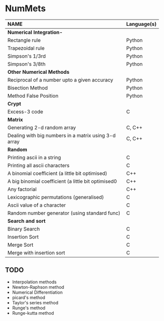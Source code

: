 NumMets
=======

|NAME| Language(s)|
|:---------------|----------------------|
|**Numerical Integration-**|
| Rectangle rule |Python |
| Trapezoidal rule |Python |
| Simpson's 1/3rd |Python |
| Simpson's 3/8th |Python |
|**Other Numerical Methods**|
| Reciprocal of a number upto a given accuracy | Python|
| Bisection Method |Python|
| Method False Position | Python |
|**Crypt**|
| Excess-3 code | C |
|**Matrix**|
| Generating 2-d random array | C,  C++ |
| Dealing with big numbers in a matrix using 3-d array | C, C++ |
|**Random**|
| Printing ascii in a string | C |
| Printing all ascii characters | C |
| A binomial coefficient (a little bit optimised) | C++ |
| A big binomial coefficient (a little bit optimised0 | C++ |
| Any factorial | C++ |
| Lexicographic permutations (generalised) | C |
| Ascii value of a character | C |
| Random number generator (using standard func) | C |
|**Search and sort**|
| Binary Search | C |
| Insertion Sort | C |
| Merge Sort | C |
| Merge with insertion sort | C |


TODO
---------------
* Interpolation methods
* Newton-Raphson method
* Numerical Differentiation
* picard's method
* Taylor's series method
* Runge's method
* Runge-kutta method

